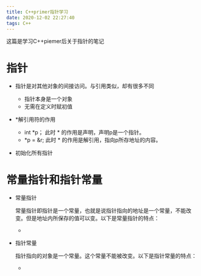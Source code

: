 ```yaml
---
title: C++primer指针学习
date: 2020-12-02 22:27:40
tags: C++  
---
```


这篇是学习C++piemer后关于指针的笔记  

<!-- more -->  

# 指针

- 指针是对其他对象的间接访问。与引用类似，却有很多不同
  - 指针本身是一个对象
  - 无需在定义时赋初值

- *解引用符的作用
  - int *p；  此时 * 的作用是声明，声明p是一个指针。
  - *p = &r;  此时 * 的作用是解引用，指向p所存地址的内容。
- 初始化所有指针

# 常量指针和指针常量

- 常量指针

  常量指针即指针是一个常量，也就是说指针指向的地址是一个常量，不能改变。但是地址内所保存的值可以变。以下是常量指针的特点：

  - 

- 指针常量

  指针指向的对象是一个常量。这个常量不能被改变。以下是指针常量的特点：

  - 

​    







